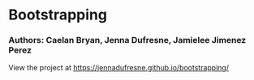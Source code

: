 # Bootstrapping
### Authors: Caelan Bryan, Jenna Dufresne, Jamielee Jimenez Perez

View the project at https://jennadufresne.github.io/bootstrapping/
